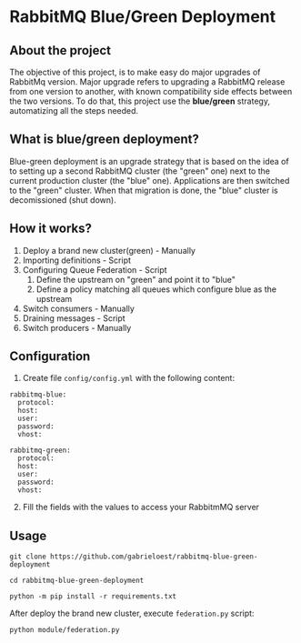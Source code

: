 
# RabbitMQ Blue/Green Deployment

## About the project
The objective of this project, is to make easy do major upgrades of RabbitMq version. Major upgrade refers to upgrading a RabbitMQ release from one version to another, with known compatibility side effects between the two versions. To do that, this project use the **blue/green** strategy, automatizing all the steps needed.

## What is blue/green deployment?
Blue-green deployment is an upgrade strategy that is based on the idea of to setting up a second RabbitMQ cluster (the "green" one) next to the current production cluster (the "blue" one). Applications are then switched to the "green" cluster. When that migration is done, the "blue" cluster is decomissioned (shut down).

## How it works?
1. Deploy a brand new cluster(green) - Manually
2. Importing definitions - Script
3. Configuring Queue Federation - Script
    1. Define the upstream on "green" and point it to "blue"
    2. Define a policy matching all queues which configure blue as the upstream
4. Switch consumers - Manually
5. Draining messages - Script
5. Switch producers - Manually

## Configuration
1. Create file `config/config.yml` with the following content:
```
rabbitmq-blue:
  protocol:
  host:
  user:
  password:
  vhost:
  
rabbitmq-green:
  protocol:
  host:
  user:
  password:
  vhost:
```
2. Fill the fields with the values to access your RabbitmMQ server

## Usage
```
git clone https://github.com/gabrieloest/rabbitmq-blue-green-deployment
```
```
cd rabbitmq-blue-green-deployment
```
```
python -m pip install -r requirements.txt
```

After deploy the brand new cluster, execute `federation.py` script:
```
python module/federation.py
```
